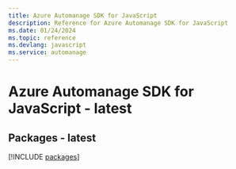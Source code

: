 ```yaml
---
title: Azure Automanage SDK for JavaScript
description: Reference for Azure Automanage SDK for JavaScript
ms.date: 01/24/2024
ms.topic: reference
ms.devlang: javascript
ms.service: automanage
---
```

# Azure Automanage SDK for JavaScript - latest
## Packages - latest
[!INCLUDE [packages](automanage-index.md)]